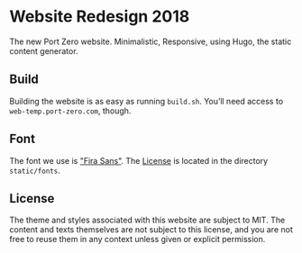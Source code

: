 # Website Redesign 2018

The new Port Zero website. Minimalistic, Responsive, using Hugo, the static
content generator.

## Build

Building the website is as easy as running `build.sh`. You’ll need access
to `web-temp.port-zero.com`, though.

## Font

The font we use is ["Fira Sans"](https://github.com/mozilla/Fira). The [License](themes/portzero/static/fonts/LICENSE) is located in the directory `static/fonts`.

## License

The theme and styles associated with this website are subject to MIT. The
content and texts themselves are not subject to this license, and you are not
free to reuse them in any context unless given or explicit permission.
